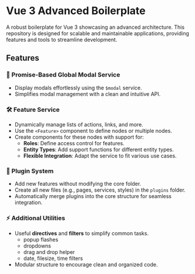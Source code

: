 # Vue 3 Advanced Boilerplate

A robust boilerplate for Vue 3 showcasing an advanced architecture. This repository is designed for scalable and maintainable applications, providing features and tools to streamline development.

## Features

### 🌟 Promise-Based Global Modal Service
- Display modals effortlessly using the `$modal` service.
- Simplifies modal management with a clean and intuitive API.

### 🛠️ Feature Service
- Dynamically manage lists of actions, links, and more.
- Use the `<Feature>` component to define nodes or multiple nodes.
- Create components for these nodes with support for:
  - **Roles**: Define access control for features.
  - **Entity Types**: Add support functions for different entity types.
  - **Flexible Integration**: Adapt the service to fit various use cases.

### 🔌 Plugin System
- Add new features without modifying the core folder.
- Create all new files (e.g., pages, services, styles) in the `plugins` folder.
- Automatically merge plugins into the core structure for seamless integration.

### ⚡ Additional Utilities
- Useful **directives** and **filters** to simplify common tasks.
  - popup flashes
  - dropdowns
  - drag and drop helper
  - date, filesize, time filters
- Modular structure to encourage clean and organized code.
